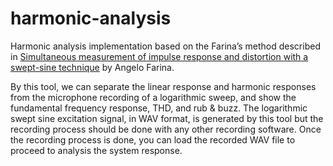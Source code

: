 # harmonic-analysis
Harmonic analysis implementation based on the Farina’s method described in [Simultaneous measurement of impulse response and distortion with a swept-sine technique](http://citeseerx.ist.psu.edu/viewdoc/download?doi=10.1.1.33.1614&rep=rep1&type=pdf) by Angelo Farina.

By this tool, we can separate the linear response and harmonic responses from the microphone recording of a logarithmic sweep, and show the fundamental frequency response, THD, and rub & buzz. The logarithmic swept sine excitation signal, in WAV format, is generated by this tool but the recording process should be done with any other recording software. Once the recording process is done, you can load the recorded WAV file to proceed to analysis the system response.
